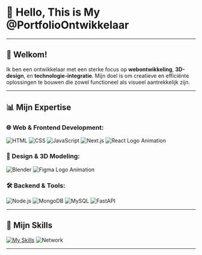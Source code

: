 # 🔮 Hello, This is My @PortfolioOntwikkelaar
---

## 🔦 Welkom!

Ik ben een ontwikkelaar met een sterke focus op **webontwikkeling**, **3D-design**, en **technologie-integratie**. Mijn doel is om creatieve en efficiënte oplossingen te bouwen die zowel functioneel als visueel aantrekkelijk zijn.

---

## 📊 Mijn Expertise

### 🌐 Web & Frontend Development:
![HTML](https://img.shields.io/badge/-HTML5-E34F26?style=flat-square&logo=html5&logoColor=white)
![CSS](https://img.shields.io/badge/-CSS3-1572B6?style=flat-square&logo=css3)
![JavaScript](https://img.shields.io/badge/-JavaScript-F7DF1E?style=flat-square&logo=javascript&logoColor=black)
![Next.js](https://img.shields.io/badge/-Next.js-000000?style=flat-square&logo=next.js&logoColor=white)
![React Logo Animation](http://forumavatars.ru/img/avatars/001b/d6/60/2-1678547276.gif)

### 🎨 Design & 3D Modeling:
![Blender](https://img.shields.io/badge/-Blender-F5792A?style=flat-square&logo=blender&logoColor=white)
![Figma Logo Animation](https://timothyegans.com/Images/icons8-figma.gif)

### 🛠️ Backend & Tools:
![Node.js](https://img.shields.io/badge/-Node.js-339933?style=flat-square&logo=node.js&logoColor=white)
![MongoDB](https://img.shields.io/badge/-MongoDB-47A248?style=flat-square&logo=mongodb&logoColor=white)
![MySQL](https://img.shields.io/badge/-MySQL-4479A1?style=flat-square&logo=mysql&logoColor=white)
![FastAPI](https://img.shields.io/badge/-FastAPI-009688?style=flat-square&logo=fastapi&logoColor=white)

---

## 🧪 Mijn Skills

[![My Skills](https://skillicons.dev/icons?i=nodejs,react,atom,blender,mongodb,mysql,nextjs,p5js,tailwind,threejs,ts,fastapi,figma&theme=light)](https://skillicons.dev)
![Network](https://repository-images.githubusercontent.com/487182543/677376b3-ce81-4434-9652-11bdca5b6118)

---

